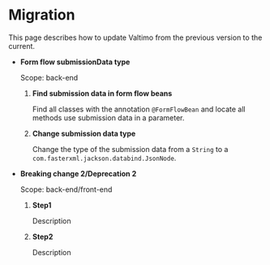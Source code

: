 # Migration

This page describes how to update Valtimo from the previous version to the current.

* **Form flow submissionData type**

  Scope: back-end

  1. **Find submission data in form flow beans**

     Find all classes with the annotation `@FormFlowBean` and locate all methods use submission data in a parameter.
  2. **Change submission data type**

     Change the type of the submission data from a `String` to a `com.fasterxml.jackson.databind.JsonNode`.

* **Breaking change 2/Deprecation 2**

  Scope: back-end/front-end

  1. **Step1**

      Description
  2. **Step2**

      Description
